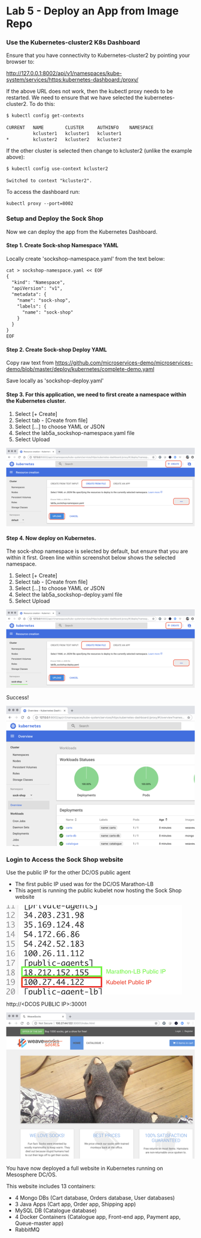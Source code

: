 # Lab 5 - Deploy an App from Image Repo

### Use the Kubernetes-cluster2 K8s Dashboard

Ensure that you have connectivity to Kubernetes-cluster2 by pointing your browser to:

http://127.0.0.1:8002/api/v1/namespaces/kube-system/services/https:kubernetes-dashboard:/proxy/

If the above URL does not work, then the kubectl proxy needs to be restarted.  We need to ensure that we have selected the kubernetes-cluster2.  To do this:

```
$ kubectl config get-contexts

CURRENT   NAME        CLUSTER     AUTHINFO    NAMESPACE
          kcluster1   kcluster1   kcluster1
*         kcluster2   kcluster2   kcluster2
```

If the other cluster is selected then change to kcluster2 (unlike the example above):
```
$ kubectl config use-context kcluster2

Switched to context "kcluster2".
```

To access the dashboard run:
```
kubectl proxy --port=8002
```

### Setup and Deploy the Sock Shop

Now we can deploy the app from the Kubernetes Dashboard. 

#### Step 1. Create Sock-shop Namespace YAML

Locally create 'sockshop-namespace.yaml' from the text below:

```
cat > sockshop-namespace.yaml << EOF
{
  "kind": "Namespace",
  "apiVersion": "v1",
  "metadata": {
    "name": "sock-shop",
    "labels": {
      "name": "sock-shop"
    }
  }
}
EOF
```

#### Step 2. Create Sock-shop Deploy YAML

Copy raw text from https://github.com/microservices-demo/microservices-demo/blob/master/deploy/kubernetes/complete-demo.yaml

Save locally as 'sockshop-deploy.yaml'

#### Step 3. For this application, we need to first create a namespace within the Kubernetes cluster.

1. Select [+ Create] 
2. Select tab - [Create from file]
3. Select [...] to choose YAML or JSON
4. Select the lab5a_sockshop-namespace.yaml file
5. Select Upload

![Sockshop Namespace](https://github.com/jdyver/dcos-k8s-days-labs/blob/master/screenshots/lab5a_sockshop-namespace.png)

#### Step 4. Now deploy on Kubernetes.

The sock-shop namespace is selected by default, but ensure that you are within it first.  Green line within screenshot below shows the selected namespace.

1. Select [+ Create] 
2. Select tab - [Create from file]
3. Select [...] to choose YAML or JSON
4. Select the lab5a_sockshop-deploy.yaml file
5. Select Upload

![Sockshop Deploy](https://github.com/jdyver/dcos-k8s-days-labs/blob/master/screenshots/lab5b_sockshop-deploy.png)

Success!

![Sockshop Success](https://github.com/jdyver/dcos-k8s-days-labs/blob/master/screenshots/lab5c_successful-deployment.png)

### Login to Access the Sock Shop website

Use the public IP for the other DC/OS public agent 
- The first public IP used was for the DC/OS Marathon-LB
- This agent is running the public kubelet now hosting the Sock Shop website

![Public-IP](https://github.com/jdyver/dcos-k8s-days-labs/blob/master/screenshots/lab5e_Public-IP-B.png)

http://\<DCOS PUBLIC IP\>:30001

![Sockshop Page](https://github.com/jdyver/dcos-k8s-days-labs/blob/master/screenshots/lab5d_sockshop-pageB.png)

You have now deployed a full website in Kubernetes running on Mesosphere DC/OS.

This website includes 13 containers:
- 4 Mongo DBs (Cart database, Orders database, User databases)
- 3 Java Apps (Cart app, Order app, Shipping app)
- MySQL DB (Catalogue database)
- 4 Docker Containers (Catalogue app, Front-end app, Payment app, Queue-master app)
- RabbitMQ



